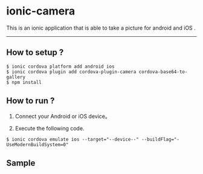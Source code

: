 # ionic-camera
This is an ionic application that is able to take a picture for android and iOS .

---

## How to setup ?

```:bash
$ ionic cordova platform add android ios
$ ionic cordova plugin add cordova-plugin-camera cordova-base64-to-gallery
$ npm install
```


## How to run ?

1. Connect your Android or iOS device。

2. Execute the following code.

```:bash
$ ionic cordova emulate ios --target="--device--" --buildFlag="-UseModernBuildSystem=0"
```

## Sample

